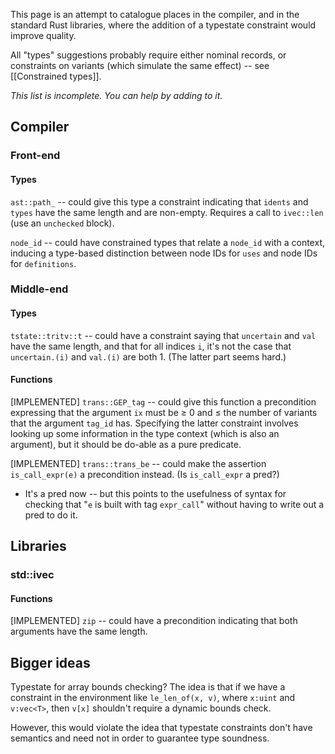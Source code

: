 This page is an attempt to catalogue places in the compiler, and in the standard Rust libraries, where the addition of a typestate constraint would improve quality.

All "types" suggestions probably require either nominal records, or constraints on variants (which simulate the same effect) -- see [[Constrained types]].

_This list is incomplete. You can help by adding to it._

## Compiler

### Front-end

#### Types

`ast::path_` -- could give this type a constraint indicating that `idents` and `types` have the same length and are non-empty. Requires a call to `ivec::len` (use an `unchecked` block).

`node_id` -- could have constrained types that relate a `node_id` with a context, inducing a type-based distinction between node IDs for `uses` and node IDs for `definitions`.

### Middle-end

#### Types

`tstate::tritv::t` -- could have a constraint saying that `uncertain` and `val` have the same length, and that for all indices `i`, it's not the case that `uncertain.(i)` and `val.(i)` are both 1. (The latter part seems hard.)

#### Functions

[IMPLEMENTED] `trans::GEP_tag` -- could give this function a precondition expressing that the argument `ix` must be ≥ 0 and ≤ the number of variants that the argument `tag_id` has. Specifying the latter constraint involves looking up some information in the type context (which is also an argument), but it should be do-able as a pure predicate.

[IMPLEMENTED] `trans::trans_be` -- could make the assertion `is_call_expr(e)` a precondition instead. (Is `is_call_expr` a pred?)

* It's a pred now -- but this points to the usefulness of syntax for checking that "`e` is built with tag `expr_call`" without having to write out a pred to do it.

## Libraries

### std::ivec

#### Functions

[IMPLEMENTED] `zip` -- could have a precondition indicating that both arguments have the same length.

## Bigger ideas

Typestate for array bounds checking? The idea is that if we have a constraint in the environment like ```le_len_of(x, v)```, where `x:uint` and `v:vec<T>`, then `v[x]` shouldn't require a dynamic bounds check.

However, this would violate the idea that typestate constraints don't have semantics and need not in order to guarantee type soundness.